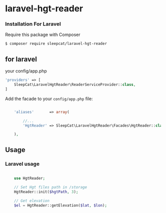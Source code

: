 # laravel-hgt-reader


### Installation For Laravel
Require this package with Composer

```bash
$ composer require sleepcat/laravel-hgt-reader
```

## for laravel
your config/app.php
```php
'providers' => [
    SleepCat\LaravelHgtReader\ReaderServiceProvider::class,
]
```

Add the facade to your `config/app.php` file:

```php

    'aliases'       => array(

        //...
        'HgtReader' => SleepCat\LaravelHgtReader\Facades\HgtReader::class,

    ),

```
## Usage

### Laravel usage
```php

    use HgtReader;

    // Set Hgt files path in /storage
    HgtReader::init($hgtPath, 3);
    
    // Get elevation
    $el = HgtReader::getElevation($lat, $lon);
```
